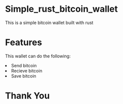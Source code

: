 # Simple_rust_bitcoin_wallet

This is a simple bitcoin wallet built with rust

# Features
This wallet can do the following:
<li> Send bitcoin
<li> Recieve bitcoin
<li> Save bitcoin
  
 # Thank You
  
  
  
  
  
